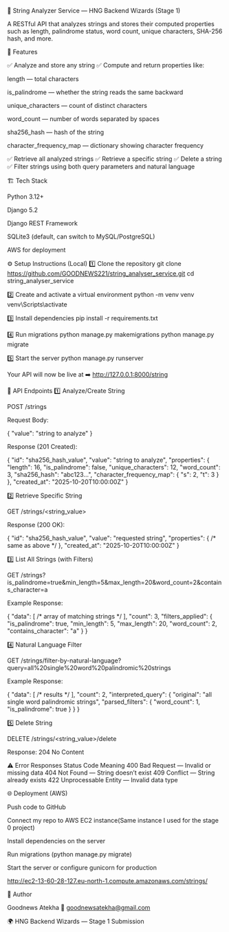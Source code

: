🧩 String Analyzer Service — HNG Backend Wizards (Stage 1)

A RESTful API that analyzes strings and stores their computed properties such as length, palindrome status, word count, unique characters, SHA-256 hash, and more.

🚀 Features

✅ Analyze and store any string
✅ Compute and return properties like:

length — total characters

is_palindrome — whether the string reads the same backward

unique_characters — count of distinct characters

word_count — number of words separated by spaces

sha256_hash — hash of the string

character_frequency_map — dictionary showing character frequency

✅ Retrieve all analyzed strings
✅ Retrieve a specific string
✅ Delete a string
✅ Filter strings using both query parameters and natural language

🏗️ Tech Stack

Python 3.12+

Django 5.2

Django REST Framework

SQLite3 (default, can switch to MySQL/PostgreSQL)

AWS for deployment

⚙️ Setup Instructions (Local)
1️⃣ Clone the repository
git clone https://github.com/GOODNEWS221/string_analyser_service.git
cd string_analyser_service

2️⃣ Create and activate a virtual environment
python -m venv venv
venv\Scripts\activate    

3️⃣ Install dependencies
pip install -r requirements.txt

4️⃣ Run migrations
python manage.py makemigrations
python manage.py migrate

5️⃣ Start the server
python manage.py runserver


Your API will now be live at
➡️ http://127.0.0.1:8000/string

🧾 API Endpoints
1️⃣ Analyze/Create String

POST /strings

Request Body:

{
  "value": "string to analyze"
}


Response (201 Created):

{
  "id": "sha256_hash_value",
  "value": "string to analyze",
  "properties": {
    "length": 16,
    "is_palindrome": false,
    "unique_characters": 12,
    "word_count": 3,
    "sha256_hash": "abc123...",
    "character_frequency_map": {
      "s": 2,
      "t": 3
    }
  },
  "created_at": "2025-10-20T10:00:00Z"
}

2️⃣ Retrieve Specific String

GET /strings/<string_value>

Response (200 OK):

{
  "id": "sha256_hash_value",
  "value": "requested string",
  "properties": { /* same as above */ },
  "created_at": "2025-10-20T10:00:00Z"
}

3️⃣ List All Strings (with Filters)

GET /strings?is_palindrome=true&min_length=5&max_length=20&word_count=2&contains_character=a

Example Response:

{
  "data": [ /* array of matching strings */ ],
  "count": 3,
  "filters_applied": {
    "is_palindrome": true,
    "min_length": 5,
    "max_length": 20,
    "word_count": 2,
    "contains_character": "a"
  }
}

4️⃣ Natural Language Filter

GET /strings/filter-by-natural-language?query=all%20single%20word%20palindromic%20strings

Example Response:

{
  "data": [ /* results */ ],
  "count": 2,
  "interpreted_query": {
    "original": "all single word palindromic strings",
    "parsed_filters": {
      "word_count": 1,
      "is_palindrome": true
    }
  }
}

5️⃣ Delete String

DELETE /strings/<string_value>/delete

Response:
204 No Content

⚠️ Error Responses
Status Code	Meaning
400	Bad Request — Invalid or missing data
404	Not Found — String doesn’t exist
409	Conflict — String already exists
422	Unprocessable Entity — Invalid data type


🌐 Deployment (AWS)

Push code to GitHub

Connect my repo to AWS EC2 instance(Same instance I used for the stage 0 project)

Install dependencies on the server

Run migrations (python manage.py migrate)

Start the server or configure gunicorn for production





http://ec2-13-60-28-127.eu-north-1.compute.amazonaws.com/strings/



👤 Author

Goodnews Atekha
📧 goodnewsatekha@gmail.com

🌍 HNG Backend Wizards — Stage 1 Submission
